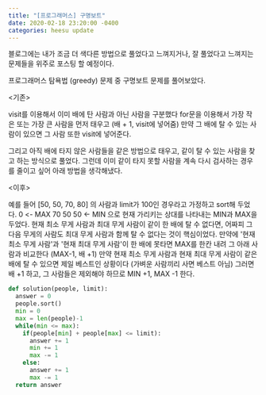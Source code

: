 ```yaml
---
title: "[프로그래머스] 구명보트"
date: 2020-02-18 23:20:00 -0400
categories: heesu update
---
```


블로그에는 내가 조금 더 색다른 방법으로 풀었다고 느껴지거나, 잘 풀었다고 느껴지는 문제들을 위주로 포스팅 할 예정이다.

프로그래머스 탐욕법 (greedy) 문제 중 구명보트 문제를 풀어보았다.

<기존> 

visit를 이용해서 이미 배에 탄 사람과 아닌 사람을 구분했다 for문을 이용해서 가장 작은 또는 가장 큰 사람을 먼저 태우고 (배 + 1, visit에 넣어줌) 만약 그 배에 탈 수 있는 사람이 있으면 그 사람 또한 visit에 넣어준다. 

그리고 아직 배에 타지 않은 사람들을 같은 방법으로 태우고, 같이 탈 수 있는 사람을 찾고 하는 방식으로 풀었다. 그런데 이미 같이 타지 못할 사람을 계속 다시 검사하는 경우를 줄이고 싶어 아래 방법을 생각해냈다. 



<이후>

 예를 들어 [50, 50, 70, 80] 의 사람과 limit가 100인 경우라고 가정하고 sort해 두었다.
0 <- MAX 70 50 50 <- MIN 으로 현재 가리키는 상대를 나타내는 MIN과 MAX을 두었다. 
현재 최소 무게 사람과 최대 무게 사람이 같이 한 배에 탈 수 없다면, 어짜피 그 다음 무게의 사람도 최대 무게 사람과 함께 탈 수 없다는 것이 핵심이었다. 만약에 '현재 최소 무게 사람'과 '현재 최대 무게 사람'이 한 배에 못타면 MAX를 한칸 내려 그 아래 사람과 비교한다 (MAX-1, 배 +1) 만약 현재 최소 무게 사람과 현재 최대 무게 사람이 같은 배에 탈 수 있으면 제일 베스트인 상황이다 (가벼운 사람끼리 사면 베스트 아님) 그러면 배 +1 하고, 그 사람들은 제외해야 하므로 MIN +1, MAX -1 한다. 

```python
def solution(people, limit): 
  answer = 0 
  people.sort() 
  min = 0 
  max = len(people)-1
  while(min <= max):
    if(people[min] + people[max] <= limit):
      answer += 1
      min += 1 
      max -= 1 
    else:
      answer += 1 
      max -= 1 
  return answer 
```

